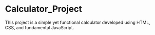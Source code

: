 # Calculator_Project
This project is a simple yet functional calculator developed using HTML, CSS, and fundamental JavaScript.
